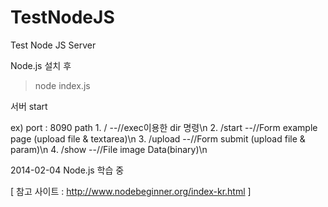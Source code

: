 TestNodeJS
==========

Test Node JS Server


Node.js 설치 후

> node index.js

서버 start

ex) 
   port : 8090
   path 1. /              --//exec이용한 dir 명령\n
        2. /start         --//Form example page (upload file & textarea)\n
        3. /upload        --//Form submit (upload file & param)\n
        4. /show          --//File image Data(binary)\n
        

2014-02-04 Node.js 학습 중

[ 참고 사이트 : http://www.nodebeginner.org/index-kr.html ]
